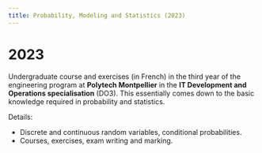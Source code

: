 ```yaml
---
title: Probability, Modeling and Statistics (2023)
---
```


# 2023 

Undergraduate course and exercises (in French) in the third year of the engineering program at **Polytech Montpellier** in the **IT Development and Operations specialisation** (DO3).
This essentially comes down to the basic knowledge required in probability and statistics.

Details:
- Discrete and continuous random variables, conditional probabilities.
- Courses, exercises, exam writing and marking.